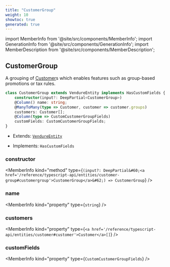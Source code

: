 ```yaml
---
title: "CustomerGroup"
weight: 10
showtoc: true
generated: true
---
```

<!-- This file was generated from the Vendure source. Do not modify. Instead, re-run the "docs:build" script -->
import MemberInfo from '@site/src/components/MemberInfo';
import GenerationInfo from '@site/src/components/GenerationInfo';
import MemberDescription from '@site/src/components/MemberDescription';


## CustomerGroup

<GenerationInfo sourceFile="packages/core/src/entity/customer-group/customer-group.entity.ts" sourceLine="16" packageName="@vendure/core" />

A grouping of <a href='/reference/typescript-api/entities/customer#customer'>Customer</a>s which enables features such as group-based promotions
or tax rules.

```ts title="Signature"
class CustomerGroup extends VendureEntity implements HasCustomFields {
    constructor(input?: DeepPartial<CustomerGroup>)
    @Column() name: string;
    @ManyToMany(type => Customer, customer => customer.groups)
    customers: Customer[];
    @Column(type => CustomCustomerGroupFields)
    customFields: CustomCustomerGroupFields;
}
```
* Extends: <code><a href='/reference/typescript-api/entities/vendure-entity#vendureentity'>VendureEntity</a></code>


* Implements: <code>HasCustomFields</code>



<div className="members-wrapper">

### constructor

<MemberInfo kind="method" type={`(input?: DeepPartial&#60;<a href='/reference/typescript-api/entities/customer-group#customergroup'>CustomerGroup</a>&#62;) => CustomerGroup`}   />


### name

<MemberInfo kind="property" type={`string`}   />


### customers

<MemberInfo kind="property" type={`<a href='/reference/typescript-api/entities/customer#customer'>Customer</a>[]`}   />


### customFields

<MemberInfo kind="property" type={`CustomCustomerGroupFields`}   />




</div>
